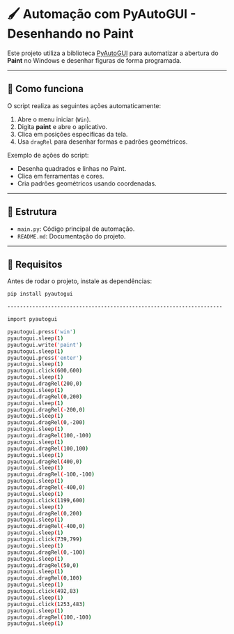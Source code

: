 # 🖌️ Automação com PyAutoGUI - Desenhando no Paint

Este projeto utiliza a biblioteca [PyAutoGUI](https://pyautogui.readthedocs.io/en/latest/) para automatizar a abertura do **Paint** no Windows e desenhar figuras de forma programada.

---

## 🚀 Como funciona
O script realiza as seguintes ações automaticamente:
1. Abre o menu iniciar (`Win`).
2. Digita **paint** e abre o aplicativo.
3. Clica em posições específicas da tela.
4. Usa `dragRel` para desenhar formas e padrões geométricos.

Exemplo de ações do script:
- Desenha quadrados e linhas no Paint.
- Clica em ferramentas e cores.
- Cria padrões geométricos usando coordenadas.

---

## 📂 Estrutura
- `main.py`: Código principal de automação.
- `README.md`: Documentação do projeto.

---

## 🔧 Requisitos
Antes de rodar o projeto, instale as dependências:

```bash
pip install pyautogui

---------------------------------------------------------------------

import pyautogui

pyautogui.press('win')
pyautogui.sleep(1)
pyautogui.write('paint')
pyautogui.sleep(1)
pyautogui.press('enter')
pyautogui.sleep(1)
pyautogui.click(600,600)
pyautogui.sleep(1)
pyautogui.dragRel(200,0)
pyautogui.sleep(1)
pyautogui.dragRel(0,200)
pyautogui.sleep(1)
pyautogui.dragRel(-200,0)
pyautogui.sleep(1)
pyautogui.dragRel(0,-200)
pyautogui.sleep(1)
pyautogui.dragRel(100,-100)
pyautogui.sleep(1)
pyautogui.dragRel(100,100)
pyautogui.sleep(1)
pyautogui.dragRel(400,0)
pyautogui.sleep(1)
pyautogui.dragRel(-100,-100)
pyautogui.sleep(1)
pyautogui.dragRel(-400,0)
pyautogui.sleep(1)
pyautogui.click(1199,600)
pyautogui.sleep(1)
pyautogui.dragRel(0,200)
pyautogui.sleep(1)
pyautogui.dragRel(-400,0)
pyautogui.sleep(1)
pyautogui.click(739,799)
pyautogui.sleep(1)
pyautogui.dragRel(0,-100)
pyautogui.sleep(1)
pyautogui.dragRel(50,0)
pyautogui.sleep(1)
pyautogui.dragRel(0,100)
pyautogui.sleep(1)
pyautogui.click(492,83)
pyautogui.sleep(1)
pyautogui.click(1253,483)
pyautogui.sleep(1)
pyautogui.dragRel(100,-100)
pyautogui.sleep(1)
